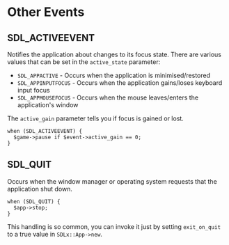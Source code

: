 # Other Events

## SDL_ACTIVEEVENT

Notifies the application about changes to its focus state.  There are
various values that can be set in the `active_state` parameter:

 * `SDL_APPACTIVE` - Occurs when the application is
   minimised/restored
 * `SDL_APPINPUTFOCUS` - Occurs when the application gains/loses
   keyboard input focus
 * `SDL_APPMOUSEFOCUS` - Occurs when the mouse leaves/enters the
   application's window

The `active_gain` parameter tells you if focus is gained or lost.

    when (SDL_ACTIVEEVENT) {
      $game->pause if $event->active_gain == 0;
    }

## SDL_QUIT

Occurs when the window manager or operating system requests that the
application shut down.

    when (SDL_QUIT) {
      $app->stop;
    }

This handling is so common, you can invoke it just by setting
`exit_on_quit` to a true value in `SDLx::App->new`.
